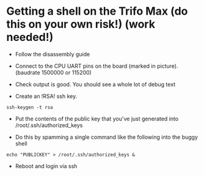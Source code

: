 # Getting a shell on the Trifo Max (do this on your own risk!) (work needed!)

- Follow the disassembly guide

- Connect to the CPU UART pins on the board (marked in picture). (baudrate 1500000 or 115200)

- Check output is good. You should see a whole lot of debug text

- Create an !RSA! ssh key.

```
ssh-keygen -t rsa
```

- Put the contents of the public key that you've just generated into /root/.ssh/authorized_keys

- Do this by spamming a single command like the following into the buggy shell

```
echo "PUBLICKEY" > /root/.ssh/authorized_keys &
```

- Reboot and login via ssh
